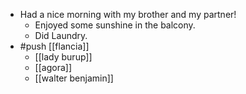- Had a nice morning with my brother and my partner!
	- Enjoyed some sunshine in the balcony.
	- Did Laundry.
- #push [[flancia]]
	- [[lady burup]]
	- [[agora]]
	- [[walter benjamin]]